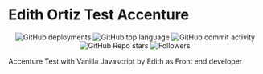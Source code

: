 # Edith Ortiz Test Accenture

<div align="center">

  <img alt="GitHub deployments" src="https://img.shields.io/github/deployments/EdithOrt/accenture-test/Production">

  <img alt="GitHub top language" src="https://img.shields.io/github/languages/top/EdithOrt/accenture-test">
  
  <img alt="GitHub commit activity" src="https://img.shields.io/github/commit-activity/t/EdithOrt/accenture-test?color=FF9341">

  <img alt="GitHub Repo stars" src="https://img.shields.io/github/stars/EdithOrt/accenture-test">

  <img alt="Followers" src="https://img.shields.io/github/followers/EdithOrt">

</div>

Accenture Test with Vanilla Javascript by Edith  as Front end developer

